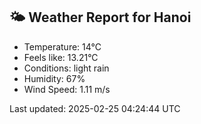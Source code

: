<!-- WEATHER-START -->
## 🌤 Weather Report for Hanoi

- Temperature: 14°C
- Feels like: 13.21°C
- Conditions: light rain
- Humidity: 67%
- Wind Speed: 1.11 m/s

Last updated: 2025-02-25 04:24:44 UTC
<!-- WEATHER-END -->
